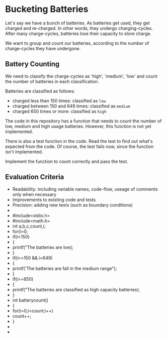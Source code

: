 # Bucketing Batteries

Let's say we have a bunch of batteries. 
As batteries get used, they get charged and re-charged. In other words, they undergo charging-cycles.
After many charge-cycles, batteries lose their capacity to store charge.

We want to group and count our batteries, according to the number of charge-cycles they have undergone.

## Battery Counting

We need to classify the charge-cycles as 'high', 'medium', 'low'
and count the number of batteries in each classification.

Batteries are classified as follows:

- charged less than 150 times: classified as `low`
- charged between 150 and 649 times: classified as `medium`
- charged 650 times or more: classified as `high`

The code in this repository has a function that needs to count the number of low, medium and high usage batteries. However, this function is not yet implemented.

There is also a test function in the code.
Read the test to find out what's expected from the code.
Of course, the test fails now, since the function isn't implemented.

Implement the function to count correctly and pass the test.

## Evaluation Criteria

- Readability: including variable names, code-flow, useage of comments only when necessary
- Improvements to existing code and tests
- Precision: adding new tests (such as boundary conditions)
- 
- #include<stdio.h>
- #include<math.h>
- int a,b,c,count,i;
- for(i=0;
- if(i<150)
- {
- printf("The batteries are low);
- }
- if(i>=150 && i<649)
- {
- printf('The batteries are fall in the medium range");
- }
- if(i>=650)
- {
- printf("The batteries are classified as high capacity batteries);
- }
- int batterycount()
- {
- for(i=0;i<count;i++)
- count++;
- }
- 
- 

